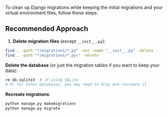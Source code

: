 To clean up Django migrations while keeping the initial migrations and your virtual environment files, follow these steps:

## Recommended Approach

1. **Delete migration files** (except `__init__.py`):
~~~bash
find . -path "*/migrations/*.py" -not -name "__init__.py" -delete
find . -path "*/migrations/*.pyc" -delete
~~~
**Delete the database** (or just the migration tables if you want to keep your data):
~~~bash
rm db.sqlite3  # if using SQLite
# Or for other databases, you may need to drop and recreate it
~~~
**Recreate migrations**:
~~~bash
python manage.py makemigrations
python manage.py migrate
~~~

